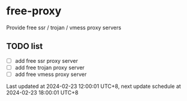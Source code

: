 
# free-proxy
Provide free ssr / trojan / vmess proxy servers


## TODO list
- [ ] add free ssr proxy server
- [ ] add free trojan proxy server
- [ ] add free vmess proxy server

Last updated at 2024-02-23 12:00:01 UTC+8, next update schedule at 2024-02-23 18:00:01 UTC+8

